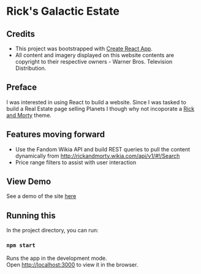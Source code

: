 # Rick's Galactic Estate

## Credits
- This project was bootstrapped with [Create React App](https://github.com/facebookincubator/create-react-app).
- All content and imagery displayed on this website contents are copyright to their respective owners - Warner Bros. Television Distribution.

## Preface
I was interested in using React to build a website. Since  I was tasked to build a Real Estate page selling Planets I though why not incoporate a [Rick and Morty](http://rickandmorty.wikia.com/wiki/Rickipedia) theme.

## Features moving forward
- Use the Fandom Wikia API and build REST queries to pull the content dynamically from http://rickandmorty.wikia.com/api/v1/#!/Search
- Price range filters to assist with user interaction

## View Demo
See a demo of the site [here](http://rge.balcantara.com)

## Running this

In the project directory, you can run:

### `npm start`

Runs the app in the development mode.<br>
Open [http://localhost:3000](http://localhost:3000) to view it in the browser.

